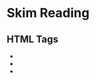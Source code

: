 
# Skim Reading 
## HTML Tags
* <body>
* <head>
* <title>

## Create web page on pc

* To create your first web page on a PC, start up Notepad. You can find this by going to:

Start
 All Programs (or Programs)
 Accessories
 Notepad

You might also like to download 
a free editor called Notepad++ 
from notepad-plus-plus.org.

* Type the code shown on the 
right.

* Go to the File menu and select Save as... You will need to save the file somewhere you can remember. If you like, you could create a folder for any examples that you try out from this book.

* Start your web browser. Go to the File menu and select Open. Browse to the file that you just created, select it and click on the Open button. The result should look something like the screen shot to the left.


## Creating a Web Page on a 

* To create your first web page on a Mac, start up TextEdit. This should be in your Applications
folder.

* Type the code shown on the right.

* Now go to the File menu and select Save as... You will need to save the file somewhere you can remember.

* Next, start your web browser, go to the File menu, and select Open. You should browse to the file that you just created, select it and click on the Open button. The result should look like the screen shot to the left.

* X HTML pages are text documents.

## Summary
* X HTML uses tags (characters that sit inside angled brackets) to give the information they surround special meaning.
* X Tags are often referred to as elements.
* X Tags usually come in pairs. The opening tag denotes the start of a piece of content; the closing tag denotes the end.
* X Opening tags can carry attributes, which tell us more about the content of that element.
* X Attributes require a name and a value.
* X To learn HTML you need to know what tags are available for you to use, what they do, and where they can go.


# Focused Reading

## Summary of chapter 8 

* The different versions of HTML and how to indicate which version you are using
* How to add comments to your code
* Global attributes, which are attributes that can be used on any element, including the class and id attributes
* Elements that are used to group together parts of the page where no other element is suitable
* How to embed a page within a page using iframes
* How to add information about the web page using the <meta> element
* Adding characters such as angled brackets and copyright symbols


## Different versions of html
### HTML4
* With the exception of a few elements added in HTML5 (which have been highlighted), the elements you have seen in this book were all available in HTML 4, although HTML 4 had some presentational elements to control the appearance of pages, authors are not recommended to use them any more. (Examples include the <center> element for centering content on a page, <font> for controlling the appearance of text, and <strike> to put a line through the text — all of these can be achieved with CSS instead.) .

### XHTML
* In 1998, a language called XML was published. Its purpose was to allow people to write new markup languages. Since HTML was the most widely used markup language around, it was decided that HTML 4 should be reformulated to follow the rules of XML and it was renamed XHTML. This meant that authors had to follow some new, more strict rules about writing markup. For example:
* Every element needed a closing tag (except for empty elements such as <img />).
* Attribute names had to be in lowercase.
* All attributes required a value, and all values were to be placed in double quotes.

### HTML5
* n HTML5, web page authors do not need to close all tags, and new elements and attributes will be introduced. At the time of writing, the HTML5 specification had not been completed, but the major browser makers had 
started to implement many of the new features, and web page authors were rapidly adopting the new markup.
Despite the fact that HTML5 is not yet completed, you can safely take advantage of the new features of the language as long as you endeavour to ensure that users with older browsers will be able to view your pages 
(even though some of the extra features will not be visible to them).

## Summary
### Comments in html
* <!-- -->

### Inline elements
* Examples of inline elements are 
<a>, <b>, <em>, and <img>.

### Grouping Text & Elements In a Block
* <div>

### Grouping Text & Elements Inline
* <span>

### IFrames
* <iframe>

### Information About Your Pages
*<meta>

### Escape Characters
Less-than sign
&lt; 
&#60; 
Greater-than sign
&gt;
&amp;
Ampersand
&amp;
&#38;
Quotation mark
&quot; 
&#34;
Cent sign
&cent;
&#162;
Pound sign
&pound; 
&#163;
Yen sign
&yen; 
&#165;
Euro sign
&euro;
&#8364;
Copyright symbol
&copy;
&#169;
Registered trademark
&reg;
&#174;
Trademark
&trade;
&#8482;
Left single quote
&lsquo;
&#8216;
Right single quote
&rsquo;
&#8217;
Left double quotes
&ldquo; 
&#8220;
Right double quotes
&rdquo;
&#8221; 
Multiplication sign
&times;
&#215;
Division sign
&divide; 
&#247;

### Summary Extra Markup
* DOCTYPES tell browsers which version of HTML you are using.
* X You can add comments to your code between the <!-- and --> markers.
* X The id and class attributes allow you to identify particular elements.
* X The <div> and <span> elements allow you to group block-level and inline elements together.
* X <iframes> cut windows into your web pages through which other pages can be displayed.
* X The <meta> tag allows you to supply all kinds of information about your web page.
* X Escape characters are used to include special characters in your pages such as <, >, and ©.


## Summary of chapter 17
### Traditional HTML Layouts
* For a long time, web page authors used <div> elements to group together related elements on the page (such as the elements that form a header, an article, footer or sidebar). Authors used class or id attributes to indicate the role of the <div> element in the structure of the page.
<img src="/mnt/c/Users/Lenovo/asac/reading-notes/l.PNG" alt="">

### New Html5 Layout Elements
* HTML5 introduces a new set of elements that allow you to divide up the parts of a page. The names of these elements indicate the kind of content you will find in them. They are still subject to change, but that has not 
stopped many web page authors using them already.
<img src="/mnt/c/Users/Lenovo/asac/reading-notes/lk.PNG" alt="">

### Headers & Footers
* <header> <footer>
<img src="/mnt/c/Users/Lenovo/asac/reading-notes/jh.PNG" alt="">


### Navigation
* <nav>
<img src="/mnt/c/Users/Lenovo/asac/reading-notes/lk.PNG" alt="">

### Articles
* <article>
<img src="/mnt/c/Users/Lenovo/asac/reading-notes/article.PNG" alt="">


### ASIDES
* <aside>
<img src="/mnt/c/Users/Lenovo/asac/reading-notes/aside.PNG" alt="">


### Sections
* <section>
<img src="/mnt/c/Users/Lenovo/asac/reading-notes/section.PNG" alt="">


### Heading Groups
* <hgroup>
<img src="/mnt/c/Users/Lenovo/asac/reading-notes/headinggroup.PNG" alt="">


### Figures
* <figure> <figcaption>
<img src="/mnt/c/Users/Lenovo/asac/reading-notes/figures.PNG" alt="">


### Linking Around 
* Block-Level Elements
<img src="/mnt/c/Users/Lenovo/asac/reading-notes/linking.PNG" alt="">


### HTML5 Layout Summary
* The new HTML5 elements indicate the purpose of different parts of a web page and help to describe its structure.
* X The new elements provide clearer code (compared with using multiple <div> elements).
* X Older browsers that do not understand HTML5 elements need to be told which elements are block-level elements.
* X To make HTML5 elements work in Internet Explorer 8 (and older versions of IE), extra JavaScript is needed, 
which is available free from Google.

